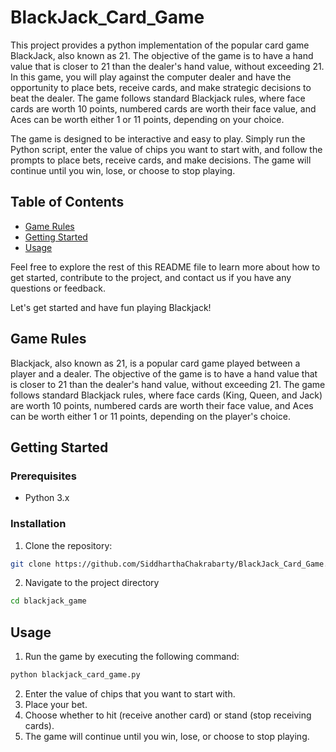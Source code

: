 # BlackJack_Card_Game
This project provides a python implementation of the popular card game BlackJack, also known as 21. The objective of the game is to have a hand value that is closer to 21 than the dealer's hand value, without exceeding 21. In this game, you will play against the computer dealer and have the opportunity to place bets, receive cards, and make strategic decisions to beat the dealer. The game follows standard Blackjack rules, where face cards are worth 10 points, numbered cards are worth their face value, and Aces can be worth either 1 or 11 points, depending on your choice.

The game is designed to be interactive and easy to play. Simply run the Python script, enter the value of chips you want to start with, and follow the prompts to place bets, receive cards, and make decisions. The game will continue until you win, lose, or choose to stop playing.  

## Table of Contents

- [Game Rules](#game-rules)
- [Getting Started](#getting-started)
- [Usage](#usage)
  
Feel free to explore the rest of this README file to learn more about how to get started, contribute to the project, and contact us if you have any questions or feedback.

Let's get started and have fun playing Blackjack!

## Game Rules

Blackjack, also known as 21, is a popular card game played between a player and a dealer. The objective of the game is to have a hand value that is closer to 21 than the dealer's hand value, without exceeding 21. The game follows standard Blackjack rules, where face cards (King, Queen, and Jack) are worth 10 points, numbered cards are worth their face value, and Aces can be worth either 1 or 11 points, depending on the player's choice.

## Getting Started

### Prerequisites

- Python 3.x

### Installation

1. Clone the repository:

```bash
git clone https://github.com/SiddharthaChakrabarty/BlackJack_Card_Game.git
```
2. Navigate to the project directory

```bash
cd blackjack_game
```

## Usage

1. Run the game by executing the following command:

```bash
python blackjack_card_game.py
```

2. Enter the value of chips that you want to start with.
3. Place your bet.
4. Choose whether to hit (receive another card) or stand (stop receiving cards).
5. The game will continue until you win, lose, or choose to stop playing.
